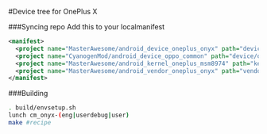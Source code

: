 #Device tree for OnePlus X

###Syncing repo
Add this to your localmanifest
```xml
<manifest>
  <project name="MasterAwesome/android_device_oneplus_onyx" path="device/oneplus/onyx" remote="github" revision="master"/>
  <project name="CyanogenMod/android_device_oppo_common" path="device/oppo/common" remote="github" />
  <project name="MasterAwesome/android_kernel_oneplus_msm8974" path="kernel/oneplus/msm8974" remote="github" revision="5.1.1" />
  <project name="MasterAwesome/android_vendor_oneplus_onyx" path="vendor/oneplus/onyx" remote="github" revision="master" />
</manifest>
```

###Building
```bash
. build/envsetup.sh
lunch cm_onyx-(eng|userdebug|user)
make #recipe
```
